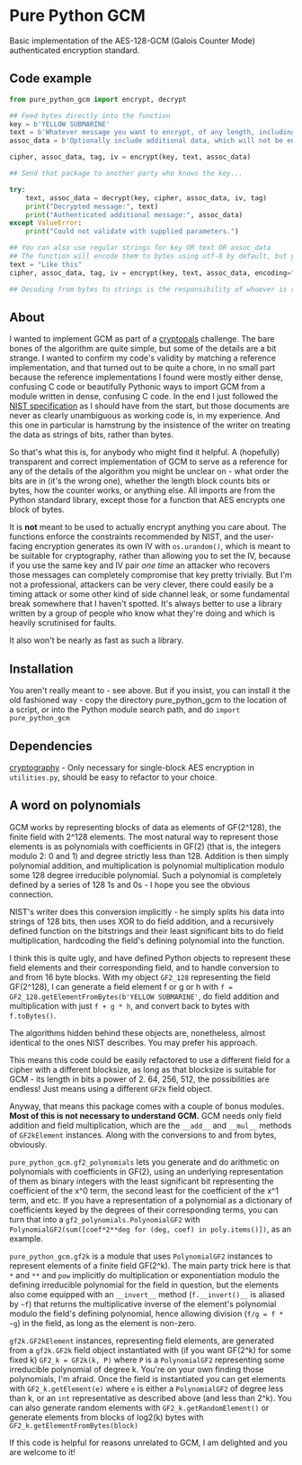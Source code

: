 # Pure Python GCM

Basic implementation of the AES-128-GCM (Galois Counter Mode) authenticated encryption standard.

## Code example

```py
from pure_python_gcm import encrypt, decrypt

## Feed bytes directly into the function
key = b'YELLOW SUBMARINE'
text = b'Whatever message you want to encrypt, of any length, including 0. No padding necessary.'
assoc_data = b'Optionally include additional data, which will not be encrypted but will be authenticated.'

cipher, assoc_data, tag, iv = encrypt(key, text, assoc_data)

## Send that package to another party who knows the key...

try:
    text, assoc_data = decrypt(key, cipher, assoc_data, iv, tag)
    print("Decrypted message:", text)
    print("Authenticated additional message:", assoc_data)
except ValueError:
    print("Could not validate with supplied parameters.")

## You can also use regular strings for key OR text OR assoc_data
## The function will encode them to bytes using utf-8 by default, but you can specify your preferred encoding.
text = "Like this"
cipher, assoc_data, tag, iv = encrypt(key, text, assoc_data, encoding="ascii")

## Decoding from bytes to strings is the responsibility of whoever is receiving the message.
```

## About

I wanted to implement GCM as part of a [cryptopals](https://cryptopals.com/) challenge. The bare bones of the algorithm are quite simple, but some of the details are a bit strange. I wanted to confirm my code's validity by matching a reference implementation, and that turned out to be quite a chore, in no small part because the reference implementations I found were mostly either dense, confusing C code or beautifully Pythonic ways to import GCM from a module written in dense, confusing C code. In the end I just followed the [NIST specification](http://nvlpubs.nist.gov/nistpubs/Legacy/SP/nistspecialpublication800-38d.pdf) as I should have from the start, but those documents are never as clearly unambiguous as working code is, in my experience. And this one in particular is hamstrung by the insistence of the writer on treating the data as strings of bits, rather than bytes.

So that's what this is, for anybody who might find it helpful. A (hopefully) transparent and correct implementation of GCM to serve as a reference for any of the details of the algorithm you might be unclear on - what order the bits are in (it's the wrong one), whether the length block counts bits or bytes, how the counter works, or anything else. All imports are from the Python standard library, except those for a function that AES encrypts one block of bytes.

It is **not** meant to be used to actually encrypt anything you care about. The functions enforce the constraints recommended by NIST, and the user-facing encryption generates its own IV with ```os.urandom()```, which is meant to be suitable for cryptography, rather than allowing you to set the IV, because if you use the same key and IV pair *one time* an attacker who recovers those messages can completely compromise that key pretty trivially. But I'm not a professional, attackers can be very clever, there could easily be a timing attack or some other kind of side channel leak, or some fundamental break somewhere that I haven't spotted. It's always better to use a library written by a group of people who know what they're doing and which is heavily scrutinised for faults.

It also won't be nearly as fast as such a library.

## Installation

You aren't really meant to - see above. But if you insist, you can install it the old fashioned way - copy the directory pure_python_gcm to the location of a script, or into the Python module search path, and do ```import pure_python_gcm```

## Dependencies

[cryptography](https://pypi.python.org/pypi/cryptography) - Only necessary for single-block AES encryption in ```utilities.py```, should be easy to refactor to your choice.

## A word on polynomials

GCM works by representing blocks of data as elements of GF(2^128), the finite field with 2^128 elements. The most natural way to represent those elements is as polynomials with coefficients in GF(2) (that is, the integers modulo 2: 0 and 1) and degree strictly less than 128. Addition is then simply polynomial addition, and multiplication is polynomial multiplication modulo some 128 degree irreducible polynomial. Such a polynomial is completely defined by a series of 128 1s and 0s - I hope you see the obvious connection.

NIST's writer does this conversion implicitly - he simply splits his data into strings of 128 bits, then uses XOR to do field addition, and a recursively defined function on the bitstrings and their least significant bits to do field multiplication, hardcoding the field's defining polynomial into the function.

I think this is quite ugly, and have defined Python objects to represent these field elements and their corresponding field, and to handle conversion to and from 16 byte blocks. With my object ```GF2_128``` representing the field GF(2^128), I can generate a field element f or g or h with ```f = GF2_128.getElementFromBytes(b'YELLOW SUBMARINE'```, do field addition and multiplication with just ```f + g * h```, and convert back to bytes with ```f.toBytes()```.

The algorithms hidden behind these objects are, nonetheless, almost identical to the ones NIST describes. You may prefer his approach.

This means this code could be easily refactored to use a different field for a cipher with a different blocksize, as long as that blocksize is suitable for GCM - its length in bits a power of 2. 64, 256, 512, the possibilities are endless! Just means using a different ```GF2k``` field object.

Anyway, that means this package comes with a couple of bonus modules. **Most of this is not necessary to understand GCM.** GCM needs only field addition and field multiplication, which are the ```__add__``` and ```__mul__``` methods of ```GF2kElement``` instances. Along with the conversions to and from bytes, obviously.

```pure_python_gcm.gf2_polynomials``` lets you generate and do arithmetic on polynomials with coefficients in GF(2), using an underlying representation of them as binary integers with the least significant bit representing the coefficient of the x^0 term, the second least for the coefficient of the x^1 term, and etc. If you have a representation of a polynomial as a dictionary of coefficients keyed by the degrees of their corresponding terms, you can turn that into a ```gf2_polynomials.PolynomialGF2``` with ```PolynomialGF2(sum([coef*2**deg for (deg, coef) in poly.items()])```, as an example.

```pure_python_gcm.gf2k``` is a module that uses ```PolynomialGF2``` instances to represent elements of a finite field GF(2^k). The main party trick here is that ```*``` and ```**``` and ```pow``` implicitly do multiplication or exponentiation modulo the defining irreducible polynomial for the field in question, but the elements also come equipped with an ```__invert__``` method (```f.__invert()__``` is aliased by ```~f```) that returns the multiplicative inverse of the element's polynomial modulo the field's defining polynomial, hence allowing division (```f/g = f * ~g```) in the field, as long as the element is non-zero.

```gf2k.GF2kElement``` instances, representing field elements, are generated from a ```gf2k.GF2k``` field object instantiated with (if you want GF(2^k) for some fixed k) ```GF2_k = GF2k(k, P)``` where ```P``` is a ```PolynomialGF2``` representing some irreducible polynomial of degree k. You're on your own finding those polynomials, I'm afraid. Once the field is instantiated you can get elements with ```GF2_k.getElement(e)``` where ```e``` is either a ```PolynomialGF2``` of degree less than k, or an ```int``` representative as described above (and less than 2^k). You can also generate random elements with ```GF2_k.getRandomElement()``` or generate elements from blocks of log2(k) bytes with ```GF2_k.getElementFromBytes(block)```

If this code is helpful for reasons unrelated to GCM, I am delighted and you are welcome to it!